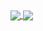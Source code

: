 <a href="https://github.com/anuraghazra/github-readme-stats">
  <img align="center" src="https://awesome-github-stats.azurewebsites.net/user-stats/Kartoffelchipss?cardType=level&theme=github-dark&preferLogin=false" />
</a>
<a href="https://github.com/anuraghazra/github-readme-stats">
  <img align="center" src="https://github-readme-stats.vercel.app/api/top-langs/?username=kartoffelchipss&theme=dark&layout=donut&hide_border=true&bg_color=1E2228&text_color=ADBAC7&title_color=539BF5" />
</a>

